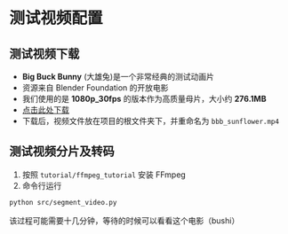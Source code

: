 # 测试视频配置

## 测试视频下载

- **Big Buck Bunny** (大雄兔)是一个非常经典的测试动画片
- 资源来自 Blender Foundation 的开放电影
- 我们使用的是 **1080p_30fps** 的版本作为高质量母片，大小约 **276.1MB**
- [点击此处下载](https://download.blender.org/demo/movies/BBB/bbb_sunflower_1080p_30fps_normal.mp4.zip)
- 下载后，视频文件放在项目的根文件夹下，并重命名为 `bbb_sunflower.mp4`

## 测试视频分片及转码

1. 按照 `tutorial/ffmpeg_tutorial` 安装 FFmpeg
2. 命令行运行
```bash
python src/segment_video.py
```
该过程可能需要十几分钟，等待的时候可以看看这个电影（bushi）